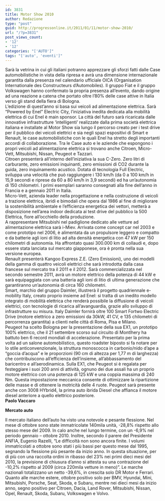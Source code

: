 ```yaml
---
id: 3831
title: Motor Show 2010
author: Redazione
type: "post"
guid: http://progressonline.it/2011/01/11/motor-show-2010/
url: "/?p=3831"
post_views_count:
- '12'
- '12'
categories: "['AUTO']"
tags: "['auto', 'eventi']"
---
```


Sarà la vetrina in cui gli italiani potranno apprezzare gli sforzi fatti dalle Case automobilistiche in vista della ripresa e avrà una dimensione internazionale garantita dalla presenza nel calendario ufficiale OICA (Organisation Internationale des Constructeurs d’Automobiles). Il gruppo Fiat e il gruppo Volkswagen hanno confermato la propria presenza all’evento, dando origine ad una reazione a catena che portato oltre l’80% delle case attive in Italia verso gli stand della fiera di Bologna.  
L’edizione di quest’anno si basa sui veicoli ad alimentazione elettrica. Sarà “Powered by Enel” Electric City, l’iniziativa inedita dedicata alla mobilità elettrica di cui Enel è main sponsor. La città del futuro sarà ricaricata dalle innovative infrastrutture ‘intelligenti’ realizzate dalla prima società elettrica italiana e installate al Motor Show sia lungo il percorso creato per i test drive per il pubblico dei veicoli elettrici e sia negli spazi espositivi di Smart e Renault, le case automobilistiche con le quali Enel ha stretto degli importanti accordi di collaborazione. Tra le Case auto e le aziende che espongono i propri veicoli ad alimentazione elettrica si trovano anche Citroen, Micro-Vett, Mitsubishi, Nissan, Peugeot e Tazzari.  
Citroen presenterà all’interno dell’iniziativa la sua C-Zero. Zero litri di carburante, zero emissioni inquinanti, zero emissioni di CO2 durante la guida, zero inquinamento acustico. Dotata di tecnologia Full Electric, sviluppa una velocità che può raggiungere i 130 km/h (da 0 a 100 km/h in 15,9 secondi e riprese da 60 a 80 km/h in 3,9 secondi) ed ha un’autonomia di 150 chilometri. I primi esemplari saranno consegnati alla fine dell’anno in Francia e a gennaio 2011 in Italia.  
Micro-Vett, azienda leader nella progettazione e nella costruzione di veicoli a trazione elettrica, ibridi e bimodali che opera dal 1986 al fine di migliorare la sostenibilità ambientale e l’efficienza energetica dei vettori, metterà a disposizione nell’area indoor dedicata ai test drive del pubblico la 500 Elettrica, fiore all’occhiello della produzione.  
A rappresentare Mitsubishi nel padiglione dedicato alle vetture ad alimentazione elettrica sarà i-Miev. Arrivata come concept car nel 2003 e come prototipo nel 2006, è alimentata da un propulsore leggero e compatto e da batterie agli ioni di litio ad alta densità energetica con 47 kW per 150 chilometri di autonomia. Ha affrontato quasi 300.000 km di collaudi e, dopo essere stata lanciata sul mercato giapponese, ora è pronta nella sua versione europea.  
Renault presenterà Kangoo Express Z.E. (Zero Emissioni), uno dei modelli della gamma di quattro veicoli elettrici che sarà introdotta dalla casa francese sul mercato tra il 2011 e il 2012. Sarà commercializzata nel secondo semestre 2011, avrà un motore elettrico della potenza di 44 kW e sarà equipaggiata con una batteria agli ioni di litio di ultima generazione che garantiranno un’autonomia di circa 160 chilometri.  
Smart, marchio del gruppo Daimler, illustrerà il progetto quadriennale e-mobility Italy, creato proprio insieme ad Enel: si tratta di un inedito modello integrato di mobilità elettrica che renderà possibile la diffusione di veicoli elettrici, con tecnologie di ricarica all’avanguardia, grazie allo sviluppo di infrastrutture su misura. Italy Daimler fornirà oltre 100 Smart Fortwo Electric Drive (motore elettrico a zero emissioni da 30kW, 41 CV, e 135 chilometri di percorrenza garantita) a clienti nelle città di Roma, Pisa e Milano.  
Peugeot ha scelto Bologna per la presentazione della sua EX1, un prototipo 100% elettrico, che il 21 settembre scorso sul circuito di Montlhery ha battuto ben 6 record mondiali di accelerazione. Presentato per la prima volta ad un salone automobilistico, questo roadster biposto si fa notare per lo stile anticonvenzionale, la struttura monoscocca in carbonio/nido d’ape a “goccia d’acqua” e le proporzioni (90 cm di altezza per 1,77 m di larghezza) che contribuiscono all’efficienza dell’insieme, all’abbassamento del baricentro e all’aerodinamica. Sulla EX1, che Peugeot si è regalata per festeggiare i suoi 200 anni di attività, ognuno dei due assali ha un proprio motore elettrico con una potenza di 125 kW e una coppia massima di 240 Nm. Questa impostazione meccanica consente di ottimizzare la ripartizione delle masse e di ottenere la motricità delle 4 ruote. Peugeot sarà presente anche con 3008 HYbrid4, la prima auto ibrida Diesel che affianca il motore diesel anteriore a quello elettrico posteriore.  
 **Paolo Vaccaro**

**Mercato auto**

Il mercato italiano dell’auto ha visto una notevole e pesante flessione. Nel mese di ottobre sono state immatricolate 140mila unità, -28,8% rispetto allo stesso mese del 2009. In calo anche nel lungo termine, con un -6,9% nel periodo gennaio – ottobre 2010. Inoltre, secondo il parere del Presidente ANFIA, Eugenio Razelli, “Le difficoltà non sono ancora finite. I volumi immatricolati a ottobre sono stati i più bassi per questo mese dal 1995, segnando la flessione più pesante da inizio anno. In questa situazione, per di più con una raccolta ordini in ribasso del 23% nei primi dieci mesi del 2010, la previsione di chiusura d’anno si attesta su una contrazione del -10,2% rispetto al 2009 (circa 220mila vetture in meno)”. Le marche nazionali totalizzano un netto -39,6%, in crescita solo DR Motor e Ferrari. Quanto alle marche estere, ottobre positivo solo per BMV, Hyundai, Mini, Mitsubishi, Porsche, Seat, Skoda, e Subaru, mentre nei dieci mesi da inizio anno, segno positivo per Citroen, Dacia, Land Rover, Mitsubishi, Nissan, Opel, Renault, Skoda, Subaru, Volkswagen e Volvo.